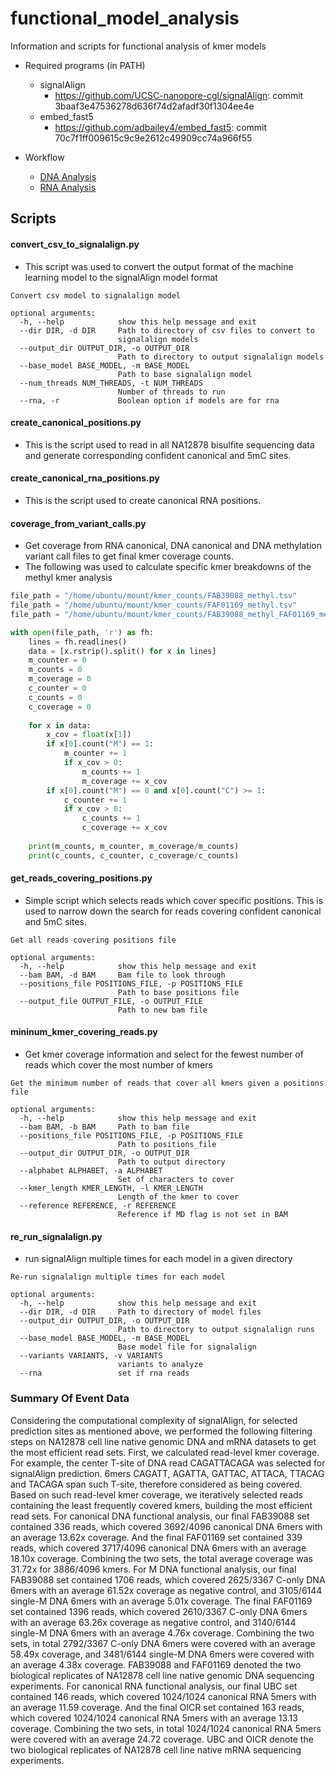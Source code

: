 # functional_model_analysis
Information and scripts for functional analysis of kmer models

*  Required programs (in PATH)
    * signalAlign 
        * https://github.com/UCSC-nanopore-cgl/signalAlign: commit 3baaf3e47536278d636f74d2afadf30f1304ee4e
    * embed_fast5 
        * https://github.com/adbailey4/embed_fast5: commit 70c7f1ff009615c9c9e2612c49909cc74a966f55

* Workflow
    * [DNA Analysis](DNA.md)
    * [RNA Analysis](RNA.md)


## Scripts
#### convert_csv_to_signalalign.py
* This script was used to convert the output format of the machine learning model to the signalAlign model format

```text
Convert csv model to signalalign model

optional arguments:
  -h, --help            show this help message and exit
  --dir DIR, -d DIR     Path to directory of csv files to convert to
                        signalalign models
  --output_dir OUTPUT_DIR, -o OUTPUT_DIR
                        Path to directory to output signalalign models
  --base_model BASE_MODEL, -m BASE_MODEL
                        Path to base signalalign model
  --num_threads NUM_THREADS, -t NUM_THREADS
                        Number of threads to run
  --rna, -r             Boolean option if models are for rna
```

#### create_canonical_positions.py
* This is the script used to read in all NA12878 bisulfite sequencing data and generate corresponding confident canonical and 5mC sites.  

#### create_canonical_rna_positions.py
* This is the script used to create canonical RNA positions.  

#### coverage_from_variant_calls.py
* Get coverage from RNA canonical, DNA canonical and DNA methylation variant call files to get final kmer coverage counts.  
* The following was used to calculate specific kmer breakdowns of the methyl kmer analysis
```python
file_path = "/home/ubuntu/mount/kmer_counts/FAB39088_methyl.tsv"
file_path = "/home/ubuntu/mount/kmer_counts/FAF01169_methyl.tsv"
file_path = "/home/ubuntu/mount/kmer_counts/FAB39088_methyl_FAF01169_methyl.tsv"

with open(file_path, 'r') as fh:
    lines = fh.readlines()
    data = [x.rstrip().split() for x in lines]
    m_counter = 0
    m_counts = 0
    m_coverage = 0 
    c_counter = 0
    c_counts = 0
    c_coverage = 0 
    
    for x in data:
        x_cov = float(x[1])
        if x[0].count("M") == 1:
            m_counter += 1
            if x_cov > 0:
                m_counts += 1
                m_coverage += x_cov
        if x[0].count("M") == 0 and x[0].count("C") >= 1:
            c_counter += 1
            if x_cov > 0:
                c_counts += 1
                c_coverage += x_cov
    
    print(m_counts, m_counter, m_coverage/m_counts)
    print(c_counts, c_counter, c_coverage/c_counts)
```
#### get_reads_covering_positions.py
* Simple script which selects reads which cover specific positions. This is used to narrow down the search for reads covering confident canonical and 5mC sites.

```text
Get all reads covering positions file

optional arguments:
  -h, --help            show this help message and exit
  --bam BAM, -d BAM     Bam file to look through
  --positions_file POSITIONS_FILE, -p POSITIONS_FILE
                        Path to base positions file
  --output_file OUTPUT_FILE, -o OUTPUT_FILE
                        Path to new bam file

```

#### mininum_kmer_covering_reads.py

* Get kmer coverage information and select for the fewest number of reads which cover the most number of kmers

```text
Get the minimum number of reads that cover all kmers given a positions file

optional arguments:
  -h, --help            show this help message and exit
  --bam BAM, -b BAM     Path to bam file
  --positions_file POSITIONS_FILE, -p POSITIONS_FILE
                        Path to positions_file
  --output_dir OUTPUT_DIR, -o OUTPUT_DIR
                        Path to output directory
  --alphabet ALPHABET, -a ALPHABET
                        Set of characters to cover
  --kmer_length KMER_LENGTH, -l KMER_LENGTH
                        Length of the kmer to cover
  --reference REFERENCE, -r REFERENCE
                        Reference if MD flag is not set in BAM

```

#### re_run_signalalign.py

* run signalAlign multiple times for each model in a given directory

```text
Re-run signalalign multiple times for each model

optional arguments:
  -h, --help            show this help message and exit
  --dir DIR, -d DIR     Path to directory of model files
  --output_dir OUTPUT_DIR, -o OUTPUT_DIR
                        Path to directory to output signalalign runs
  --base_model BASE_MODEL, -m BASE_MODEL
                        Base model file for signalalign
  --variants VARIANTS, -v VARIANTS
                        variants to analyze
  --rna                 set if rna reads

```


### Summary Of Event Data

Considering the computational complexity of signalAlign, for selected prediction sites as mentioned above, we performed the following filtering steps on NA12878 cell line native genomic DNA and mRNA datasets to get the most efficient read sets. First, we calculated read-level kmer coverage. For example, the center T-site of DNA read CAGATTACAGA was selected for signalAlign prediction. 6mers CAGATT, AGATTA, GATTAC, ATTACA, TTACAG and TACAGA span such T-site, therefore considered as being covered. Based on such read-level kmer coverage, we iteratively selected reads containing the least frequently covered kmers, building the most efficient read sets. For canonical DNA functional analysis, our final FAB39088 set contained 336 reads, which covered 3692/4096 canonical DNA 6mers with an average 13.62x coverage. And the final FAF01169 set contained 339 reads, which covered 3717/4096 canonical DNA 6mers with an average 18.10x coverage. Combining the two sets, the total average coverage was 31.72x for 3886/4096 kmers. For M DNA functional analysis, our final FAB39088 set contained 1706 reads, which covered 2625/3367 C-only DNA 6mers with an average 61.52x coverage as negative control, and 3105/6144 single-M DNA 6mers with an average 5.01x coverage. The final FAF01169 set contained 1396 reads, which covered 2610/3367 C-only DNA 6mers with an average 63.26x coverage as negative control, and 3140/6144 single-M DNA 6mers with an average 4.76x coverage. Combining the two sets, in total 2792/3367 C-only DNA 6mers were covered with an average  58.49x coverage, and 3481/6144 single-M DNA 6mers were covered with an average 4.38x coverage. FAB39088 and FAF01169 denoted the two biological replicates of NA12878 cell line native genomic DNA sequencing experiments. For canonical RNA functional analysis, our final UBC set contained 146 reads, which covered 1024/1024 canonical RNA 5mers with an average 11.59 coverage. And the final OICR set contained 163 reads, which covered 1024/1024 canonical RNA 5mers with an average 13.13 coverage. Combining the two sets, in total 1024/1024 canonical RNA 5mers were covered with an average 24.72 coverage. UBC and OICR denote the two biological replicates of NA12878 cell line native mRNA sequencing experiments.
